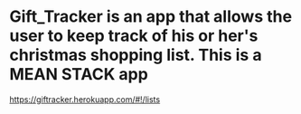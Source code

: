 # Gift_Tracker is an app that allows the user to keep track of his or her's christmas shopping list.  This is a MEAN STACK app

https://giftracker.herokuapp.com/#!/lists
